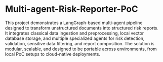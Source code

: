 # Multi-agent-Risk-Reporter-PoC
This project demonstrates a LangGraph-based multi-agent pipeline designed to transform unstructured documents into structured risk reports.
It integrates classical data ingestion and preprocessing, local vector database storage, and multiple specialized agents for risk detection, validation, sensitive data filtering, and report composition.
The solution is modular, scalable, and designed to be portable across environments, from local PoC setups to cloud-native deployments.
